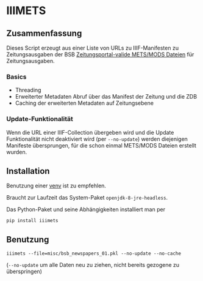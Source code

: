 # IIIMETS

## Zusammenfassung

Dieses Script erzeugt aus einer Liste von URLs zu IIIF-Manifesten zu Zeitungsausgaben der BSB [Zeitungsportal-valide METS/MODS Dateien](https://wiki.deutsche-digitale-bibliothek.de/display/DFD/Ausgabe+Zeitung+1.0) für Zeitungsausgaben.

### Basics

- Threading
- Erweiterter Metadaten Abruf über das Manifest der Zeitung und die ZDB
- Caching der erweiterten Metadaten auf Zeitungsebene

### Update-Funktionalität 

Wenn die URL einer IIIF-Collection übergeben wird und die Update Funktionalität nicht deaktiviert wird (per `--no-update`) werden diejenigen Manifeste übersprungen, für die schon einmal METS/MODS Dateien erstellt wurden.

## Installation

Benutzung einer [venv](https://packaging.python.org/guides/installing-using-pip-and-virtual-environments/) ist zu empfehlen.

Braucht zur Laufzeit das System-Paket `openjdk-8-jre-headless`.

Das Python-Paket und seine Abhängigkeiten installiert man per


    pip install iiimets


## Benutzung


    iiimets --file=misc/bsb_newspapers_01.pkl --no-update --no-cache

(`--no-update` um alle Daten neu zu ziehen, nicht bereits gezogene zu überspringen)

